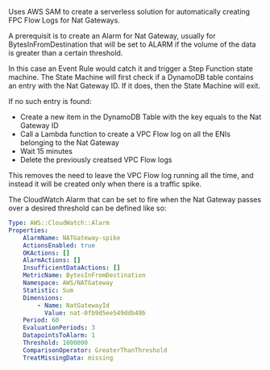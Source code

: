 Uses AWS SAM to create a serverless solution for automatically creating FPC Flow Logs for Nat Gateways.

A prerequisit is to create an Alarm for Nat Gateway, usually for BytesInFromDestination that will be set to ALARM if the volume of the data is greater than a certain threshold.

In this case an Event Rule would catch it and trigger a Step Function state machine.
The State Machine will first check if a DynamoDB table contains an entry with the Nat Gateway ID.
If it does, then the State Machine will exit.

If no such entry is found:
* Create a new item in the DynamoDB Table with the key equals to the Nat Gateway ID
* Call a Lambda function to create a VPC Flow log on all the ENIs belonging to the Nat Gateway
* Wait 15 minutes
* Delete the previously creatsed VPC Flow logs



This removes the need to leave the VPC Flow log running all the time, and instead it will be created only when there is a traffic spike.


The CloudWatch Alarm that can be set to fire when the Nat Gateway passes over a desired threshold can be defined like so:
```yaml
Type: AWS::CloudWatch::Alarm
Properties:
    AlarmName: NATGateway-spike
    ActionsEnabled: true
    OKActions: []
    AlarmActions: []
    InsufficientDataActions: []
    MetricName: BytesInFromDestination
    Namespace: AWS/NATGateway
    Statistic: Sum
    Dimensions:
        - Name: NatGatewayId
          Value: nat-0fb9d5ee549ddb49b
    Period: 60
    EvaluationPeriods: 3
    DatapointsToAlarm: 1
    Threshold: 1000000
    ComparisonOperator: GreaterThanThreshold
    TreatMissingData: missing
```